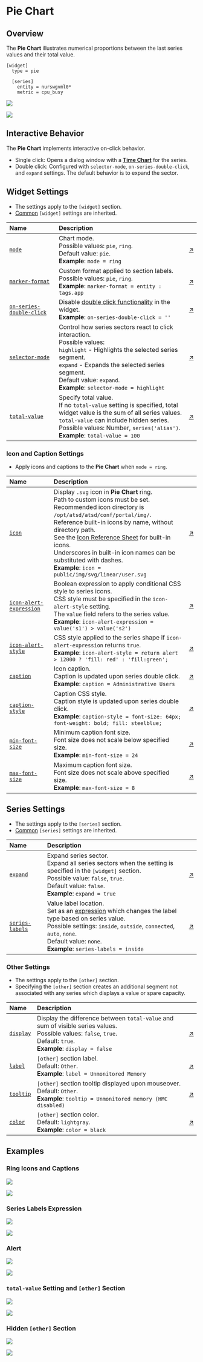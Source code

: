 # Pie Chart

## Overview

The **Pie Chart** illustrates numerical proportions between the last series values and their total value.

```ls
[widget]
  type = pie

  [series]
    entity = nurswgvml0*
    metric = cpu_busy
```

![](./images/pie-title-1.png)

[![](../../images/button.png)](https://apps.axibase.com/chartlab/beb22419/2/)

## Interactive Behavior

The **Pie Chart** implements interactive on-click behavior.

* Single click: Opens a dialog window with a [**Time Chart**](../time-chart/README.md) for the series.
* Double click: Configured with `selector-mode`, `on-series-double-click`, and `expand` settings. The default behavior is to expand the sector.

## Widget Settings

<!-- markdownlint-disable MD102 -->

* The settings apply to the `[widget]` section.
* [Common](../shared/README.md#widget-settings) `[widget]` settings are inherited.

Name | Description | &nbsp;
:--|:--|:--
<a name="mode"></a>[`mode`](#mode)|Chart mode.<br>Possible values: `pie`, `ring`.<br>Default value: `pie`.<br>**Example**: `mode = ring`|[↗](https://apps.axibase.com/chartlab/5930cb28)
<a name="marker-format"></a>[`marker-format`](#marker-format)|Custom format applied to section labels.<br>Possible values: `pie`, `ring`.<br>**Example**: `marker-format = entity : tags.app`|[↗](https://apps.axibase.com/chartlab/f4c110d0/3/)
<a name="on-series-double-click"></a>[`on-series-double-click`](#on-series-double-click)|Disable [double click functionality](#widget-settings) in the widget.<br>**Example**: `on-series-double-click = ''`|[↗](https://apps.axibase.com/chartlab/ec8f9fe9)
<a name="selector-mode"></a>[`selector-mode`](#selector-mode)|Control how series sectors react to click interaction.<br>Possible values:<br>`highlight` - Highlights the selected series segment.<br>`expand` - Expands the selected series segment.<br>Default value: `expand`.<br>**Example**: `selector-mode = highlight`|[↗](https://apps.axibase.com/chartlab/423e18b1)
<a name="total-value"></a>[`total-value`](#total-value)|Specify total value.<br> If no `total-value` setting is specified, total widget value is the sum of all series values.<br>`total-value` can include hidden series.<br>Possible values: Number, `series('alias')`.<br>**Example**: `total-value = 100`|[↗](https://apps.axibase.com/chartlab/bd31a5f9)

<!-- markdownlint-enable MD102 -->

### Icon and Caption Settings

* Apply icons and captions to the **Pie Chart** when `mode = ring`.

Name | Description | &nbsp;
:--|:--|:--
<a name="icon"></a>[`icon`](#icon)|Display `.svg` icon in **Pie Chart** ring.<br>Path to custom icons must be set.<br>Recommended icon directory is `/opt/atsd/atsd/conf/portal/img/`.<br>Reference built-in icons by name, without directory path.<br>See the [Icon Reference Sheet](resources/atsd-embedded-icons.pdf) for built-in icons.<br>Underscores in built-in icon names can be substituted with dashes.<br>**Example**: `icon = public/img/svg/linear/user.svg`|[↗](https://apps.axibase.com/chartlab/e4f2226b)
<a name="icon-alert-expression"></a>[`icon-alert-expression`](#icon-alert-expression)|Boolean expression to apply conditional CSS style to series icons.<br>CSS style must be specified in the `icon-alert-style` setting.<br>The `value` field refers to the series value.<br>**Example**: `icon-alert-expression = value('s1') > value('s2')`|[↗](https://apps.axibase.com/chartlab/adc3d02e)
<a name="icon-alert-style"></a>[`icon-alert-style`](#icon-alert-style)|CSS style applied to the series shape if `icon-alert-expression` returns `true`.<br>**Example**: `icon-alert-style = return alert > 12000 ? 'fill: red' : 'fill:green';`|[↗](https://apps.axibase.com/chartlab/adc3d02e)
<a name="caption"></a>[`caption`](#caption)|Icon caption.<br>Caption is updated upon series double click.<br>**Example**: `caption = Administrative Users`|[↗](https://apps.axibase.com/chartlab/21185ede/4/)
<a name="caption-style"></a>[`caption-style`](#caption-style)|Caption CSS style.<br>Caption style is updated upon series double click.<br>**Example**: `caption-style = font-size: 64px; font-weight: bold; fill: steelblue;`|[↗](https://apps.axibase.com/chartlab/bfa00c41/2/)
<a name="min-font-size"></a>[`min-font-size`](#min-font-size)|Minimum caption font size.<br>Font size does not scale below specified size.<br>**Example**: `min-font-size = 24`|[↗](https://apps.axibase.com/chartlab/7fed991e)
<a name="max-font-size"></a>[`max-font-size`](#max-font-size)|Maximum caption font size.<br>Font size does not scale above specified size.<br>**Example**: `max-font-size = 8`|[↗](https://apps.axibase.com/chartlab/7fed991e)

## Series Settings

* The settings apply to the `[series]` section.
* [Common](../shared/README.md#series-settings) `[series]` settings are inherited.

Name | Description | &nbsp;
:--|:--|:--
<a name="expand"></a>[`expand`](#expand)|Expand series sector.<br>Expand all series sectors when the setting is specified in the `[widget]` section.<br>Possible value: `false`, `true`.<br>Default value: `false`.<br>**Example**: `expand = true`|[↗](https://apps.axibase.com/chartlab/1e78ef13)|
<a name="series-labels"></a>[`series-labels`](#series-labels)|Value label location.<br>Set as an [expression](https://axibase.com/docs/atsd/administration/metric-persistence-filter.html#expression-syntax) which changes the label type based on series value.<br>Possible settings: `inside`, `outside`, `connected`, `auto`, `none`.<br>Default value: `none`.<br>**Example**: `series-labels = inside`|[↗](https://apps.axibase.com/chartlab/a53c9ea6)|

### Other Settings

* The settings apply to the `[other]` section.
* Specifying the `[other]` section creates an additional segment not associated with any series which displays a value or spare capacity.

Name | Description | &nbsp;
:--|:--|:--
|<a name="display"></a>[`display`](#display)|Display the difference between `total-value` and sum of visible series values.<br>Possible values: `false`, `true`.<br>Default: `true`.<br>**Example**: `display = false`|[↗](https://apps.axibase.com/chartlab/a47683e3)|
<a name="label"></a>[`label`](#label)|`[other]` section label.<br>Default: `Other`.<br>**Example**: `label = Unmonitored Memory`|[↗](https://apps.axibase.com/chartlab/7f30b061)|
<a name="tooltip"></a>[`tooltip`](#tooltip)|`[other]` section tooltip displayed upon mouseover.<br>Default: `Other`.<br>**Example**: `tooltip = Unmonitored memory (HMC disabled)`|[↗](https://apps.axibase.com/chartlab/649f65f5)|
<a name="color"></a>[`color`](#color)|`[other]` section color.<br>Default: `lightgray`.<br>**Example**: `color = black`|[↗](https://apps.axibase.com/chartlab/3e373134)|

## Examples

### Ring Icons and Captions

![](./images/ring-icons-and-captions-2.png)

[![](../../images/button.png)](https://apps.axibase.com/chartlab/e31d60be/2/)

### Series Labels Expression

![](./images/series-labels-expression.png)

[![](../../images/button.png)](https://apps.axibase.com/chartlab/7f7a1bc3)

### Alert

![](./images/alert-expression-example.png)

[![](../../images/button.png)](https://apps.axibase.com/chartlab/f1cd6467)

### `total-value` Setting and `[other]` Section

![](./images/total-and-other-example.png)

[![](../../images/button.png)](https://apps.axibase.com/chartlab/0e2f0139)

### Hidden `[other]` Section

![](./images/hidden-other-section.png)

[![](../../images/button.png)](https://apps.axibase.com/chartlab/91ff7b63)